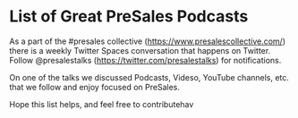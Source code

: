 # List of Great PreSales Podcasts

As a part of the #presales collective (<https://www.presalescollective.com/>) there is a weekly Twitter Spaces conversation that happens on Twitter. Follow @presalestalks (<https://twitter.com/presalestalks>) for notifications. 

On one of the talks we discussed Podcasts, Videso, YouTube channels, etc. that we follow and enjoy focused on PreSales. 

Hope this list helps, and feel free to contributehav